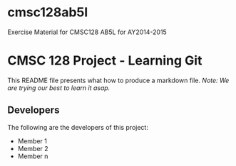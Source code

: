 # cmsc128ab5l
Exercise Material for CMSC128 AB5L for AY2014-2015

# CMSC 128 Project - Learning Git
This README file presents what how to produce a markdown file.
*Note: We are trying our best to learn it asap.*

## Developers
The following are the developers of this project:
* Member 1
* Member 2
* Member n

